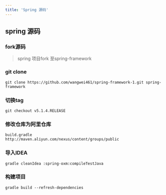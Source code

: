 ```yaml
---
title: 'Spring 源码'
---
```


## spring 源码
### fork源码  
> spring 项目fork 至spring-framework

### git clone

```
git clone https://github.com/wangwei461/spring-framework-1.git spring-framework
```
### 切换tag
```
git checkout v5.1.4.RELEASE
```
### 修改仓库为阿里仓库
```
build.gradle
http://maven.aliyun.com/nexus/content/groups/public
```
### 导入IDEA
```shell
gradle cleanIdea :spring-oxm:compileTestJava
```

### 构建项目
```shell
gradle build --refresh-dependencies
```